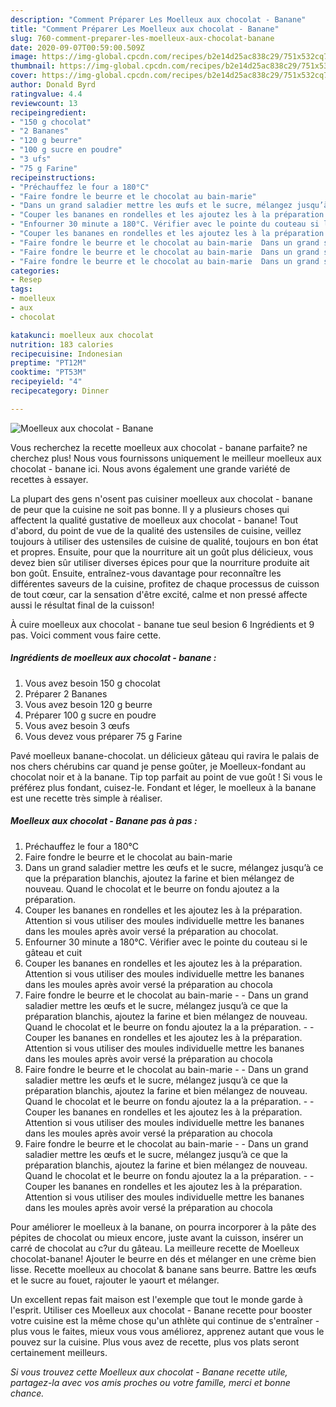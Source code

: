 ```yaml
---
description: "Comment Préparer Les Moelleux aux chocolat - Banane"
title: "Comment Préparer Les Moelleux aux chocolat - Banane"
slug: 760-comment-preparer-les-moelleux-aux-chocolat-banane
date: 2020-09-07T00:59:00.509Z
image: https://img-global.cpcdn.com/recipes/b2e14d25ac838c29/751x532cq70/moelleux-aux-chocolat-banane-photo-principale-de-la-recette.jpg
thumbnail: https://img-global.cpcdn.com/recipes/b2e14d25ac838c29/751x532cq70/moelleux-aux-chocolat-banane-photo-principale-de-la-recette.jpg
cover: https://img-global.cpcdn.com/recipes/b2e14d25ac838c29/751x532cq70/moelleux-aux-chocolat-banane-photo-principale-de-la-recette.jpg
author: Donald Byrd
ratingvalue: 4.4
reviewcount: 13
recipeingredient:
- "150 g chocolat"
- "2 Bananes"
- "120 g beurre"
- "100 g sucre en poudre"
- "3 ufs"
- "75 g Farine"
recipeinstructions:
- "Préchauffez le four a 180°C"
- "Faire fondre le beurre et le chocolat au bain-marie"
- "Dans un grand saladier mettre les œufs et le sucre, mélangez jusqu’à ce que la préparation blanchis, ajoutez la farine et bien mélangez de nouveau. Quand le chocolat et le beurre on fondu ajoutez a la préparation."
- "Couper les bananes en rondelles et les ajoutez les à la préparation. Attention si vous utiliser des moules individuelle mettre les bananes dans les moules après avoir versé la préparation au chocolat."
- "Enfourner 30 minute a 180°C. Vérifier avec le pointe du couteau si le gâteau et cuit"
- "Couper les bananes en rondelles et les ajoutez les à la préparation. Attention si vous utiliser des moules individuelle mettre les bananes dans les moules après avoir versé la préparation au chocola"
- "Faire fondre le beurre et le chocolat au bain-marie  Dans un grand saladier mettre les œufs et le sucre, mélangez jusqu’à ce que la préparation blanchis, ajoutez la farine et bien mélangez de nouveau. Quand le chocolat et le beurre on fondu ajoutez la a la préparation.  Couper les bananes en rondelles et les ajoutez les à la préparation. Attention si vous utiliser des moules individuelle mettre les bananes dans les moules après avoir versé la préparation au chocola"
- "Faire fondre le beurre et le chocolat au bain-marie  Dans un grand saladier mettre les œufs et le sucre, mélangez jusqu’à ce que la préparation blanchis, ajoutez la farine et bien mélangez de nouveau. Quand le chocolat et le beurre on fondu ajoutez la a la préparation.  Couper les bananes en rondelles et les ajoutez les à la préparation. Attention si vous utiliser des moules individuelle mettre les bananes dans les moules après avoir versé la préparation au chocola"
- "Faire fondre le beurre et le chocolat au bain-marie  Dans un grand saladier mettre les œufs et le sucre, mélangez jusqu’à ce que la préparation blanchis, ajoutez la farine et bien mélangez de nouveau. Quand le chocolat et le beurre on fondu ajoutez la a la préparation.  Couper les bananes en rondelles et les ajoutez les à la préparation. Attention si vous utiliser des moules individuelle mettre les bananes dans les moules après avoir versé la préparation au chocola"
categories:
- Resep
tags:
- moelleux
- aux
- chocolat

katakunci: moelleux aux chocolat 
nutrition: 183 calories
recipecuisine: Indonesian
preptime: "PT12M"
cooktime: "PT53M"
recipeyield: "4"
recipecategory: Dinner

---
```



![Moelleux aux chocolat - Banane](https://img-global.cpcdn.com/recipes/b2e14d25ac838c29/751x532cq70/moelleux-aux-chocolat-banane-photo-principale-de-la-recette.jpg)

Vous recherchez la recette moelleux aux chocolat - banane parfaite? ne cherchez plus! Nous vous fournissons uniquement le meilleur moelleux aux chocolat - banane ici. Nous avons également une grande variété de recettes à essayer.

La plupart des gens n'osent pas cuisiner moelleux aux chocolat - banane de peur que la cuisine ne soit pas bonne. Il y a plusieurs choses qui affectent la qualité gustative de moelleux aux chocolat - banane! Tout d'abord, du point de vue de la qualité des ustensiles de cuisine, veillez toujours à utiliser des ustensiles de cuisine de qualité, toujours en bon état et propres. Ensuite, pour que la nourriture ait un goût plus délicieux, vous devez bien sûr utiliser diverses épices pour que la nourriture produite ait bon goût. Ensuite, entraînez-vous davantage pour reconnaître les différentes saveurs de la cuisine, profitez de chaque processus de cuisson de tout cœur, car la sensation d'être excité, calme et non pressé affecte aussi le résultat final de la cuisson!

<!--inarticleads1-->

À cuire moelleux aux chocolat - banane tue seul besion 6 Ingrédients et 9 pas. Voici comment vous faire cette.

##### Ingrédients de moelleux aux chocolat - banane :

1. Vous avez besoin 150 g chocolat
1. Préparer 2 Bananes
1. Vous avez besoin 120 g beurre
1. Préparer 100 g sucre en poudre
1. Vous avez besoin 3 œufs
1. Vous devez vous préparer 75 g Farine


Pavé moelleux banane-chocolat. un délicieux gâteau qui ravira le palais de nos chers chérubins car quand je pense goûter, je Moelleux-fondant au chocolat noir et à la banane. Tip top parfait au point de vue goût ! Si vous le préférez plus fondant, cuisez-le. Fondant et léger, le moelleux à la banane est une recette très simple à réaliser. 

<!--inarticleads2-->

##### Moelleux aux chocolat - Banane pas à pas :

1. Préchauffez le four a 180°C
1. Faire fondre le beurre et le chocolat au bain-marie
1. Dans un grand saladier mettre les œufs et le sucre, mélangez jusqu’à ce que la préparation blanchis, ajoutez la farine et bien mélangez de nouveau. Quand le chocolat et le beurre on fondu ajoutez a la préparation.
1. Couper les bananes en rondelles et les ajoutez les à la préparation. Attention si vous utiliser des moules individuelle mettre les bananes dans les moules après avoir versé la préparation au chocolat.
1. Enfourner 30 minute a 180°C. Vérifier avec le pointe du couteau si le gâteau et cuit
1. Couper les bananes en rondelles et les ajoutez les à la préparation. Attention si vous utiliser des moules individuelle mettre les bananes dans les moules après avoir versé la préparation au chocola
1. Faire fondre le beurre et le chocolat au bain-marie -  - Dans un grand saladier mettre les œufs et le sucre, mélangez jusqu’à ce que la préparation blanchis, ajoutez la farine et bien mélangez de nouveau. Quand le chocolat et le beurre on fondu ajoutez la a la préparation. -  - Couper les bananes en rondelles et les ajoutez les à la préparation. Attention si vous utiliser des moules individuelle mettre les bananes dans les moules après avoir versé la préparation au chocola
1. Faire fondre le beurre et le chocolat au bain-marie -  - Dans un grand saladier mettre les œufs et le sucre, mélangez jusqu’à ce que la préparation blanchis, ajoutez la farine et bien mélangez de nouveau. Quand le chocolat et le beurre on fondu ajoutez la a la préparation. -  - Couper les bananes en rondelles et les ajoutez les à la préparation. Attention si vous utiliser des moules individuelle mettre les bananes dans les moules après avoir versé la préparation au chocola
1. Faire fondre le beurre et le chocolat au bain-marie -  - Dans un grand saladier mettre les œufs et le sucre, mélangez jusqu’à ce que la préparation blanchis, ajoutez la farine et bien mélangez de nouveau. Quand le chocolat et le beurre on fondu ajoutez la a la préparation. -  - Couper les bananes en rondelles et les ajoutez les à la préparation. Attention si vous utiliser des moules individuelle mettre les bananes dans les moules après avoir versé la préparation au chocola


Pour améliorer le moelleux à la banane, on pourra incorporer à la pâte des pépites de chocolat ou mieux encore, juste avant la cuisson, insérer un carré de chocolat au c?ur du gâteau. La meilleure recette de Moelleux chocolat-banane! Ajouter le beurre en dés et mélanger en une crème bien lisse. Recette moelleux au chocolat &amp; banane sans beurre. Battre les œufs et le sucre au fouet, rajouter le yaourt et mélanger. 

<!--inarticleads1-->

<p>
Un excellent repas fait maison est l'exemple que tout le monde garde à l'esprit. Utiliser ces Moelleux aux chocolat - Banane recette pour booster votre cuisine est la même chose qu'un athlète qui continue de s'entraîner - plus vous le faites, mieux vous vous améliorez, apprenez autant que vous le pouvez sur la cuisine. Plus vous avez de recette, plus vos plats seront certainement meilleurs.
</p>

<p>
<i>Si vous trouvez cette Moelleux aux chocolat - Banane recette utile, partagez-la avec vos amis proches ou votre famille, merci et bonne chance.</i>
</p>
